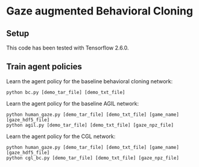 # Gaze augmented Behavioral Cloning #

## Setup
This code has been tested with Tensorflow 2.6.0.

## Train agent policies
Learn the agent policy for the baseline behavioral cloning network:
```
python bc.py [demo_tar_file] [demo_txt_file]
```

Learn the agent policy for the baseline AGIL network:
```
python human_gaze.py [demo_tar_file] [demo_txt_file] [game_name] [gaze_hdf5_file]
python agil.py [demo_tar_file] [demo_txt_file] [gaze_npz_file]
```

Learn the agent policy for the CGL network:
```
python human_gaze.py [demo_tar_file] [demo_txt_file] [game_name] [gaze_hdf5_file]
python cgl_bc.py [demo_tar_file] [demo_txt_file] [gaze_npz_file]
```